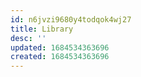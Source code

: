 ```yaml
---
id: n6jvzi9680y4todqok4wj27
title: Library
desc: ''
updated: 1684534363696
created: 1684534363696
---
```

